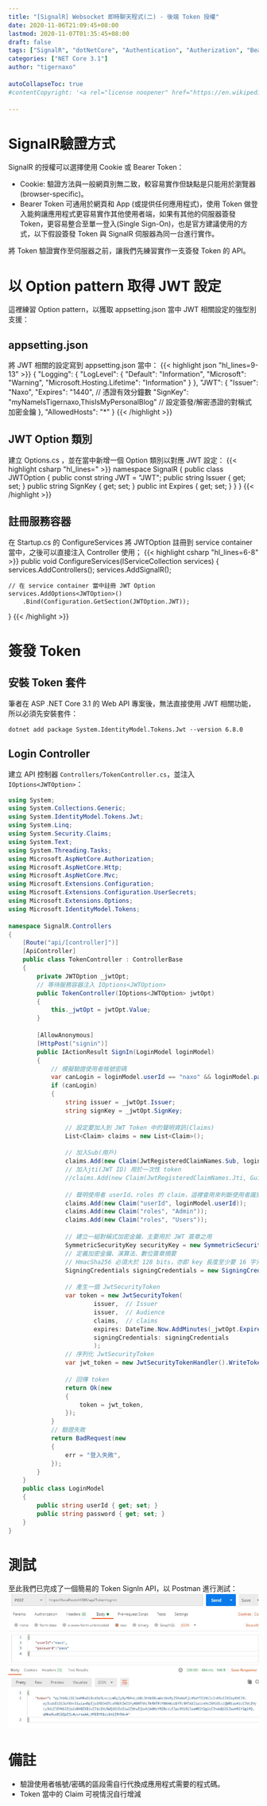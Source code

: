 ```yaml
---
title: "[SignalR] Websocket 即時聊天程式(二) - 後端 Token 授權"
date: 2020-11-06T21:09:45+08:00
lastmod: 2020-11-07T01:35:45+08:00
draft: false
tags: ["SignalR", "dotNetCore", "Authentication", "Autherization", "Bearor Token"]
categories: ["NET Core 3.1"]
author: "tigernaxo"

autoCollapseToc: true
#contentCopyright: '<a rel="license noopener" href="https://en.wikipedia.org/wiki/Wikipedia:Text_of_Creative_Commons_Attribution-ShareAlike_3.0_Unported_License" target="_blank">Creative Commons Attribution-ShareAlike License</a>'

---
```

# SignalR驗證方式
SignalR 的授權可以選擇使用 Cookie 或 Bearer Token：
- Cookie: 驗證方法與一般網頁別無二致，較容易實作但缺點是只能用於瀏覽器(browser-specific)。
- Bearer Token 可通用於網頁和 App (或提供任何應用程式)，使用 Token 做登入能夠讓應用程式更容易實作其他使用者端，如果有其他的伺服器簽發 Token，更容易整合至單一登入(Single Sign-On)，也是官方建議使用的方式，以下假設簽發 Token 與 SignalR 伺服器為同一台進行實作。

將 Token 驗證實作至伺服器之前，讓我們先練習實作一支簽發 Token 的 API。

# 以 Option pattern 取得 JWT 設定
這裡練習 Option pattern，以獲取 appsetting.json 當中 JWT 相關設定的強型別支援：

## appsetting.json
將 JWT 相關的設定寫到 appsetting.json 當中：
{{< highlight json "hl_lines=9-13" >}}
{
  "Logging": {
    "LogLevel": {
      "Default": "Information",
      "Microsoft": "Warning",
      "Microsoft.Hosting.Lifetime": "Information"
    }
  },
  "JWT": {
    "Issuer": "Naxo",
    "Expires": "1440", // 憑證有效分鐘數
    "SignKey": "myNameIsTigernaxo,ThisIsMyPersonalBlog" // 設定簽發/解密憑證的對稱式加密金鑰
  },
  "AllowedHosts": "*"
}
{{< /highlight >}}

## JWT Option 類別
建立 Options.cs ，並在當中新增一個 Option 類別以對應 JWT 設定：
{{< highlight csharp "hl_lines=" >}}
namespace SignalR
{
    public class JWTOption
    {
        public const string JWT = "JWT";
        public string Issuer { get; set; }
        public string SignKey { get; set; }
        public int Expires { get; set; }
    }
}
{{< /highlight >}}

## 註冊服務容器
在 Startup.cs 的 ConfigureServices 將 JWTOption 註冊到 service container 當中，之後可以直接注入 Controller 使用；
{{< highlight csharp "hl_lines=6-8" >}}
public void ConfigureServices(IServiceCollection services)
{
    services.AddControllers();
    services.AddSignalR();

    // 在 service container 當中註冊 JWT Option
    services.AddOptions<JWTOption>()
        .Bind(Configuration.GetSection(JWTOption.JWT));
}
{{< /highlight >}}

# 簽發 Token
## 安裝 Token 套件
筆者在 ASP .NET Core 3.1 的 Web API 專案後，無法直接使用 JWT 相關功能，所以必須先安裝套件：
```shell
dotnet add package System.IdentityModel.Tokens.Jwt --version 6.8.0
```
## Login Controller
建立 API 控制器 `Controllers/TokenController.cs`，並注入 `IOptions<JWTOption>`：
```csharp
using System;
using System.Collections.Generic;
using System.IdentityModel.Tokens.Jwt;
using System.Linq;
using System.Security.Claims;
using System.Text;
using System.Threading.Tasks;
using Microsoft.AspNetCore.Authorization;
using Microsoft.AspNetCore.Http;
using Microsoft.AspNetCore.Mvc;
using Microsoft.Extensions.Configuration;
using Microsoft.Extensions.Configuration.UserSecrets;
using Microsoft.Extensions.Options;
using Microsoft.IdentityModel.Tokens;

namespace SignalR.Controllers
{
    [Route("api/[controller]")]
    [ApiController]
    public class TokenController : ControllerBase
    {
        private JWTOption _jwtOpt;
        // 等待服務容器注入 IOptions<JWTOption>
        public TokenController(IOptions<JWTOption> jwtOpt)
        {
            this._jwtOpt = jwtOpt.Value;
        }

        [AllowAnonymous]
        [HttpPost("signin")]
        public IActionResult SignIn(LoginModel loginModel)
        {
            // 模擬驗證使用者帳號密碼
            var canLogin = loginModel.userId == "naxo" && loginModel.password == "pass";
            if (canLogin)
            {
                string issuer = _jwtOpt.Issuer;
                string signKey = _jwtOpt.SignKey;

                // 設定要加入到 JWT Token 中的聲明資訊(Claims)
                List<Claim> claims = new List<Claim>();

                // 加入Sub(用戶)
                claims.Add(new Claim(JwtRegisteredClaimNames.Sub, loginModel.userId));
                // 加入jti(JWT ID) 用於一次性 token
                //claims.Add(new Claim(JwtRegisteredClaimNames.Jti, Guid.NewGuid().ToString()));

                // 聲明使用者 userId、roles 的 claim，這裡會用來判斷使用者識別碼、使用者群組
                claims.Add(new Claim("userId", loginModel.userId));
                claims.Add(new Claim("roles", "Admin"));
                claims.Add(new Claim("roles", "Users"));

                // 建立一組對稱式加密金鑰，主要用於 JWT 簽章之用
                SymmetricSecurityKey securityKey = new SymmetricSecurityKey(Encoding.UTF8.GetBytes(signKey));
                // 定義加密金鑰、演算法、數位簽章摘要
                // HmacSha256 必須大於 128 bits，亦即 key 長度至少要 16 字元
                SigningCredentials signingCredentials = new SigningCredentials(securityKey, SecurityAlgorithms.HmacSha256Signature);

                // 產生一個 JwtSecurityToken
                var token = new JwtSecurityToken(
                        issuer,  // Issuer    
                        issuer,  // Audience    
                        claims,  // claims
                        expires: DateTime.Now.AddMinutes(_jwtOpt.Expires), // token 生效至過期的分鐘數
                        signingCredentials: signingCredentials
                        );
                // 序列化 JwtSecurityToken
                var jwt_token = new JwtSecurityTokenHandler().WriteToken(token);

                // 回傳 token
                return Ok(new
                {
                    token = jwt_token,
                });
            }
            // 驗證失敗
            return BadRequest(new
            {
                err = "登入失敗",
            });
        }
    }
    public class LoginModel
    {
        public string userId { get; set; }
        public string password { get; set; }
    }
}
```

# 測試
至此我們已完成了一個簡易的 Token SignIn API，以 Postman 進行測試：
![測試結果](test_ok.jpg)

# 備註
- 驗證使用者帳號/密碼的區段需自行代換成應用程式需要的程式碼。
- Token 當中的 Claim 可視情況自行增減